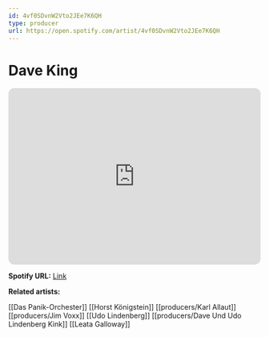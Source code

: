```yaml
---
id: 4vf0SDvnW2Vto2JEe7K6QH
type: producer
url: https://open.spotify.com/artist/4vf0SDvnW2Vto2JEe7K6QH
---
```

# Dave King

<iframe style="border-radius:12px" src="https://open.spotify.com/embed/artist/4vf0SDvnW2Vto2JEe7K6QH" width="100%" height="352" frameBorder="0" allowfullscreen="" allow="autoplay; clipboard-write; encrypted-media; fullscreen; picture-in-picture" loading="lazy"></iframe>

**Spotify URL:** [Link](https://open.spotify.com/artist/4vf0SDvnW2Vto2JEe7K6QH)

**Related artists:**

[[Das Panik-Orchester]]
[[Horst Königstein]]
[[producers/Karl Allaut]]
[[producers/Jim Voxx]]
[[Udo Lindenberg]]
[[producers/Dave Und Udo Lindenberg Kink]]
[[Leata Galloway]]
